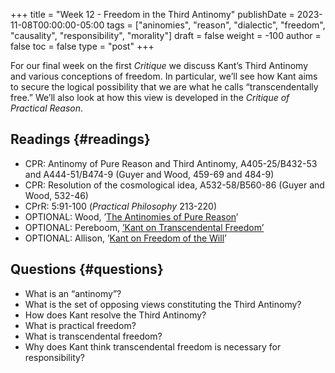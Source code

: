 +++
title = "Week 12 - Freedom in the Third Antinomy"
publishDate = 2023-11-08T00:00:00-05:00
tags = ["aninomies", "reason", "dialectic", "freedom", "causality", "responsibility", "morality"]
draft = false
weight = -100
author = false
toc = false
type = "post"
+++

For our final week on the first _Critique_ we discuss Kant&rsquo;s Third Antinomy and
various conceptions of freedom. In particular, we&rsquo;ll see how Kant aims to
secure the logical possibility that we are what he calls &ldquo;transcendentally
free.&rdquo; We&rsquo;ll also look at how this view is developed in the _Critique of
Practical Reason_.


## Readings {#readings}

-   CPR: Antinomy of Pure Reason and Third Antinomy, A405-25/B432-53 and
    A444-51/B474-9 (Guyer and Wood, 459-69 and 484-9)
-   CPR: Resolution of the cosmological idea, A532-58/B560-86 (Guyer and Wood, 532-46)
-   CPrR: 5:91-100 (_Practical Philosophy_ 213-220)
-   OPTIONAL: Wood, &rsquo;[The Antinomies of Pure Reason](https://www.dropbox.com/s/go2fnx4yoz8glxj/wood2010_the_antinomies_of_pure_reason.pdf?dl=0)&rsquo;
-   OPTIONAL: Pereboom, [&rsquo;Kant on Transcendental Freedom&rsquo;](https://www.dropbox.com/s/5i3pofvwannostk/pereboom2006b.pdf?dl=0)
-   OPTIONAL: Allison, &rsquo;[Kant on Freedom of the Will](https://www.dropbox.com/s/8ygvus5eqlhapzp/allison2006_Kant_on_Freedom_of_the_Will.pdf?dl=0)&rsquo;


## Questions {#questions}

-   What is an &ldquo;antinomy&rdquo;?
-   What is the set of opposing views constituting the Third Antinomy?
-   How does Kant resolve the Third Antinomy?
-   What is practical freedom?
-   What is transcendental freedom?
-   Why does Kant think transcendental freedom is necessary for responsibility?
